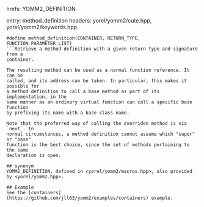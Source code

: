 hrefs: YOMM2_DEFINITION

entry: method_definition
headers: yorel/yomm2/cute.hpp, yorel/yomm2/keywords.hpp
```
#define method_definition(CONTAINER, RETURN_TYPE, FUNCTION_PARAMETER_LIST)
```Retrieve a method definition with a given return type and signature from a
container.

The resulting method can be used as a normal function reference. It can be
called, and its address can be taken. In particular, this makes it possible for
a method definition to call a base method as part of its implementation, in the
same manner as an ordinary virtual function can call a specific base function
by prefixing its name with a base class name.

Note that the preferred way of calling the overriden method is via `next`. In
normal circumstances, a method definition cannot assume which "super" or "base"
function is the best choice, since the set of methods pertaining to the same
declaration is open.

## synonym
YOMM2_DEFINITION, defined in <yorel/yomm2/macros.hpp>, also provided by <yorel/yomm2.hpp>.

## Example
See the [containers](https://github.com/jll63/yomm2/examples/containers) example.
